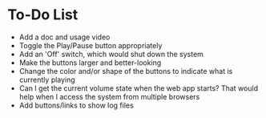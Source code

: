 To-Do List
==========

* Add a doc and usage video
* Toggle the Play/Pause button appropriately
* Add an 'Off' switch, which would shut down the system
* Make the buttons larger and better-looking
* Change the color and/or shape of the buttons to indicate what is currently playing
* Can I get the current volume state when the web app starts? That would help when
  I access the system from multiple browsers
* Add buttons/links to show log files
